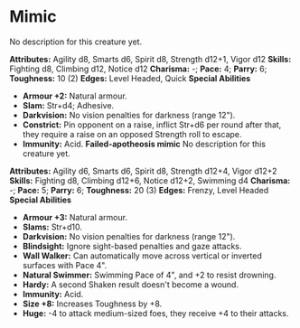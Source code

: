 # Mimic

No description for this creature yet.

**Attributes:** Agility d8, Smarts d6, Spirit d8, Strength d12+1, Vigor
d12
**Skills:** Fighting d8, Climbing d12, Notice d12
**Charisma:** -; **Pace:** 4; **Parry:** 6; **Toughness:** 10 (2)
**Edges:** Level Headed, Quick
**Special Abilities**

- **Armour +2:** Natural armour.
- **Slam:** Str+d4; Adhesive.
- **Darkvision:** No vision penalties for darkness (range 12").
- **Constrict:** Pin opponent on a raise, inflict Str+d6 per round after
that, they require a raise on an opposed Strength roll to escape.
- **Immunity:** Acid.
**Failed-apotheosis mimic**
No description for this creature yet.

**Attributes:** Agility d6, Smarts d6, Spirit d8, Strength d12+4, Vigor
d12+2
**Skills:** Fighting d8, Climbing d12+6, Notice d12+2, Swimming d4
**Charisma:** -; **Pace:** 5; **Parry:** 6; **Toughness:** 20 (3)
**Edges:** Frenzy, Level Headed
**Special Abilities**

- **Armour +3:** Natural armour.
- **Slams:** Str+d10.
- **Darkvision:** No vision penalties for darkness (range 12").
- **Blindsight:** Ignore sight-based penalties and gaze attacks.
- **Wall Walker:** Can automatically move across vertical or inverted
surfaces with Pace 4".
- **Natural Swimmer:** Swimming Pace of 4", and +2 to resist drowning.
- **Hardy:** A second Shaken result doesn't become a wound.
- **Immunity:** Acid.
- **Size +8:** Increases Toughness by +8.
- **Huge:** -4 to attack medium-sized foes, they receive +4 to their
attacks.
